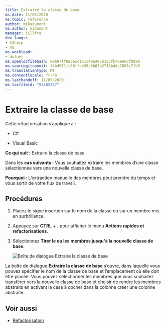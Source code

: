```yaml
---
title: Extraire la classe de base
ms.date: 11/03/2020
ms.topic: reference
author: mikadumont
ms.author: midumont
manager: jillfra
dev_langs:
- CSharp
- VB
ms.workload:
- dotnet
ms.openlocfilehash: 8eb87ff8e3acc141c49a495b155fb769e03fb89b
ms.sourcegitcommit: f4b49f1fc50ffcb39c6b87e2716b4dc7085c7fb5
ms.translationtype: MT
ms.contentlocale: fr-FR
ms.lasthandoff: 11/05/2020
ms.locfileid: "93402257"
---
```

# <a name="extract-base-class"></a>Extraire la classe de base

Cette refactorisation s’applique à :

- C#

- Visual Basic

**Ce qui suit :** Extraire la classe de base.

Dans les **cas suivants :** Vous souhaitez extraire les membres d’une classe sélectionnée vers une nouvelle classe de base.

**Pourquoi :** L’extraction manuelle des membres peut prendre du temps et vous sortir de votre flux de travail. 

## <a name="how-to"></a>Procédures

1. Placez le signe insertion sur le nom de la classe ou sur un membre mis en surbrillance.

2. Appuyez sur **CTRL** + **.** pour afficher le menu **Actions rapides et refactorisations**.

3. Sélectionnez **Tirer le ou les membres jusqu'à la nouvelle classe de base**.

    ![Boîte de dialogue Extraire la classe de base](media/extract-base-class.png)

La boîte de dialogue **Extraire la classe de base** s’ouvre, dans laquelle vous pouvez spécifier le nom de la classe de base et l’emplacement où elle doit être placée. Vous pouvez sélectionner les membres que vous souhaitez transférer vers la nouvelle classe de base et choisir de rendre les membres abstraits en activant la case à cocher dans la colonne créer une colonne abstraite.

## <a name="see-also"></a>Voir aussi

- [Refactorisation](../refactoring-in-visual-studio.md)
